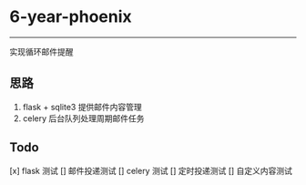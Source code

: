 # 6-year-phoenix
---
实现循环邮件提醒


## 思路
1. flask + sqlite3 提供邮件内容管理
2. celery 后台队列处理周期邮件任务

## Todo

[x] flask 测试 
[] 邮件投递测试
[] celery 测试
[] 定时投递测试
[] 自定义内容测试
